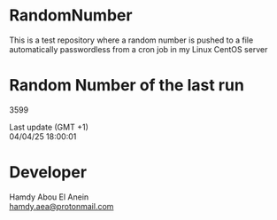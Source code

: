 # RandomNumber    
This is a test repository where a random number is pushed to a file automatically passwordless from a cron job in my Linux CentOS server    
# Random Number of the last run   
3599
      
Last update (GMT +1)    
04/04/25 18:00:01
# Developer    
Hamdy Abou El Anein   
hamdy.aea@protonmail.com
